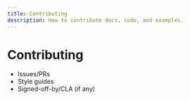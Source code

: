 ```yaml
---
title: Contributing
description: How to contribute docs, code, and examples.
---
```


# Contributing

- Issues/PRs
- Style guides
- Signed-off-by/CLA (if any)

